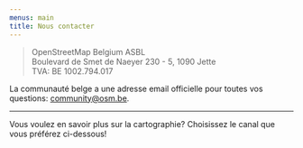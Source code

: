 ```yaml
---
menus: main
title: Nous contacter
---
```


> OpenStreetMap Belgium ASBL  
> Boulevard de Smet de Naeyer 230 - 5, 1090 Jette  
> TVA: BE 1002.794.017

La communauté belge a une adresse email officielle pour toutes vos questions: community@osm.be.

---

Vous voulez en savoir plus sur la cartographie? Choisissez le canal que vous préférez ci-dessous! 